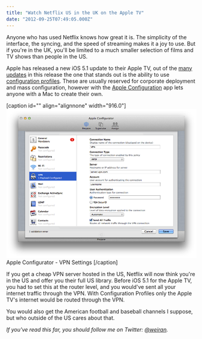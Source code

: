 ```yaml
---
title: "Watch Netflix US in the UK on the Apple TV"
date: "2012-09-25T07:49:05.000Z"
---
```


Anyone who has used Netflix knows how great it is. The simplicity of the interface, the syncing, and the speed of streaming makes it a joy to use. But if you're in the UK, you'll be limited to a much smaller selection of films and TV shows than people in the US.

Apple has released a new iOS 5.1 update to their Apple TV, out of the [many updates](http://www.macworld.com/article/2010525/hands-on-with-apple-tv-software-update-5-1.html) in this release the one that stands out is the ability to use [configuration profiles](http://support.apple.com/kb/HT5437). These are usually reserved for corporate deployment and mass configuration, however with the [Apple Configuration](http://itunes.apple.com/us/app/apple-configurator/id434433123?mt=12) app lets anyone with a Mac to create their own. 

\[caption id="" align="alignnone" width="916.0"\]![ Apple Configurator - VPN Settings ](526b0d20-29e0-4ab1-b3f5-df3161d2480e.png) Apple Configurator - VPN Settings \[/caption\]

If you get a cheap VPN server hosted in the US, Netflix will now think you're in the US and offer you their full US library. Before iOS 5.1 for the Apple TV, you had to set this at the router level, and you would've sent all your internet traffic through the VPN. With Configuration Profiles only the Apple TV's internet would be routed through the VPN.

You would also get the American football and baseball channels I suppose, but who outside of the US cares about that.

_If you've read this far, you should follow me on Twitter: [@weiran](https://twitter.com/weiran)._